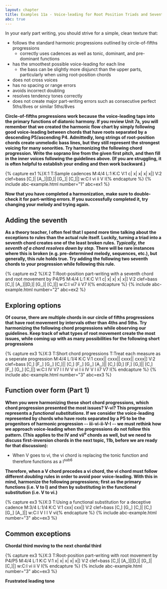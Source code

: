 ```yaml
---
layout: chapter
title: Examples 11a - Voice-leading for Root Position Triads and Seventh Chords
abc: true
---
```


In your early part writing, you should strive for a simple, clean texture that:
- follows the standard harmonic progressions outlined by circle-of-fifths progressions
    - correctly uses cadences as well as tonic, dominant, and pre-dominant functions
- has the smoothest possible voice-leading for each line
    - the bass can be slightly more disjunct than the upper parts, particularly when using root-position chords
- does not cross voices
- has no spacing or range errors
- avoids incorrect doubling
- resolves tendency tones correctly
- does not create major part-writing errors such as consecutive perfect 5ths/8ves or similar 5ths/8ves

**Circle-of-fifths progressions work because the voice-leading taps into the primary functions of diatonic harmony. If you review Unit 7a, you will remember that we created the harmonic flow chart by simply following good voice-leading between chords that have roots separated by a descending P5/ascending P4. Admittedly, long strings of root-position chords create unmelodic bass lines, but they still represent the strongest voicing for many sonorities. Try harmonizing the following chord progression. Write the soprano line from the given first pitch, and then fill in the inner voices following the guidelines above. (If you are struggling, it is often helpful to establish your ending and then work backward.)**

{% capture ex1 %}X:1
T:Sample cadences
M:4/4
L:1
K:C
V:1
c| x| x| x| x|]
V:2 clef=bass
[C,]| [A,,]|[D,]| [G,,]| [C,]|]
w:C:I vi ii V I{% endcapture %}
{% include abc-example.html number="1" abc=ex1 %}

**Now that you have completed a harmonization, make sure to double-check it for part-writing errors. If you successfully completed it, try changing your melody and trying again.**

## Adding the seventh

**As a theory teacher, I often feel that I spend more time talking about the exceptions to rules than the actual rule itself. Luckily, turning a triad into a seventh chord creates one of the least broken rules. *Typically, the seventh of a chord resolves down by step.* There will be rare instances where this is broken (e.g. pre-determined melody, sequences, etc.), but generally, this rule holds true. Try adding the following two seventh chords to your progression while following this rule.**

{% capture ex2 %}X:2
T:Root-position part-writing with a seventh chord and root movement by P4/P5
M:4/4
L:1
K:C
V:1
c| x| x| x| x|]
V:2 clef=bass
[C,]| [A,,]|[D,]| [G,,]| [C,]|]
w:C:I vi7 ii V7 I{% endcapture %}
{% include abc-example.html number="2" abc=ex2 %}

## Exploring options

**Of course, there are multiple chords in our circle of fifths progressions that have root movement by intervals other than 4ths and 5ths. Try harmonizing the following chord progressions while observing our guidelines. Keep track of what types of root movement create the most issues, while coming up with as many possibilities for the following short progressions**

{% capture ex3 %}X:3
T:Short chord progressions
T:Treat each measure as a seperate progression
M:4/4
L:1/4
K:C
V:1
cxxx|| cxxx|| cxxx|| cxxx|]
V:2 clef=bass
[C,] [F,,] [G,,] [C,]|| [C,] [F,,] [G,,] [A,,]|| [C,] [D,] [F,] [G,]|| [C,] [F,,] [G,,] [C,]|]
w:C:I IV V7 I I IV V vi I ii IV V I ii7 V7 I{% endcapture %}
{% include abc-example.html number="3" abc=ex3 %}

## Function over form (Part 1)

**When you were harmonizing these short chord progressions, which chord progression presented the most issues? V-vi? This progression represents a *functional substitutions*. If we consider the voice-leading represented by chords who have roots separated by a P5 to be the progenitors of harmonic progression -- iii-vi-ii-V-I -- we must rethink how we approach voice-leading when the progressions do not follow this pattern. (This applies to the IV and vii<sup>o</sup> chords as well, but we need to discuss first-inversion chords in the next topic, 11b, before we are ready for that discussion):**
- When V goes to vi, the vi chord is replacing the tonic function and therefore functions as a I<sup>sub6</sup>

**Therefore, when a V chord precedes a vi chord, the vi chord must follow different *doubling* rules in order to avoid poor voice-leading. With this in mind, harmonize the following progressions; first as the primary functions (i.e. V to I) and then by substituting in the functional substitution (i.e. V to vi.)**

{% capture ex3 %}X:3
T:Using a functional substitution for a deceptive cadence
M:3/4
L:1/4
K:C
V:1
cxx| cxx|]
V:2 clef=bass
[C,] [G,,] [C,]| [C,] [G,,] [A,,]|]
w:C:I V I I V vi{% endcapture %}
{% include abc-example.html number="3" abc=ex3 %}

## Common exceptions

**Chordal third moving to the next chordal third**

{% capture ex3 %}X:3
T:Root-position part-writing with root movement by P4/P5
M:4/4
L:1
K:C
V:1
x| x| x| x| x|]
V:2 clef=bass
[C,]| [A,,]|[D,]| [G,,]| [C,]|]
w:C:I vi ii V I{% endcapture %}
{% include abc-example.html number="3" abc=ex3 %}

**Frustrated leading tone**


